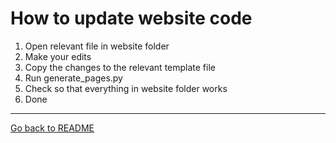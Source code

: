 # How to update website code

1. Open relevant file in website folder
2. Make your edits
3. Copy the changes to the relevant template file
4. Run generate_pages.py
5. Check so that everything in website folder works
6. Done

---
[Go back to README](../README.md)

